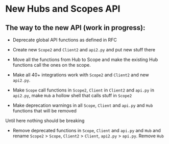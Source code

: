 # New Hubs and Scopes API

## The way to the new API (work in progress):

- Deprecate global API functions as defined in RFC
- Create new `Scope2` and `Client2` and `api2.py` and put new stuff there
- Move all the functions from Hub to Scope and make the existing Hub functions call the ones on the scope.
- Make all 40+ integrations work with `Scope2` and `Client2` and new `api2.py`.

- Make `Scope` call functions in `Scope2`, `Client` in `Client2` and `api.py` in `api2.py`, make `Hub` a hollow shell that calls stuff in `Scope2`
- Make deprecation warnings in all `Scope`, `Client` and `api.py` and `Hub` functions that will be removed

Until here nothing should be breaking

- Remove deprecated functions in `Scope`, `Client` and `api.py` and `Hub` and rename `Scope2` > `Scope`, `Client2` > `Client`, `api2.py` > `api.py`. Remove `Hub`
